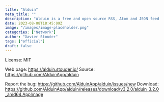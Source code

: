 ```yaml
---
title: "Alduin"
meta_title: ""
description: "Alduin is a free and open source RSS, Atom and JSON feed reader"
date: 2023-08-08T18:45:00Z
image: "/images/image-placeholder.png"
categories: ["Network"]
author: "Xavier Stouder"
tags: ["official"]
draft: false
---
```


License: MIT

Web page: https://alduin.stouder.io/
Source: https://github.com/AlduinApp/alduin

Report the bug: https://github.com/AlduinApp/alduin/issues/new
Download: https://github.com/AlduinApp/alduin/releases/download/v3.2.0/alduin_3.2.0_amd64.AppImage
